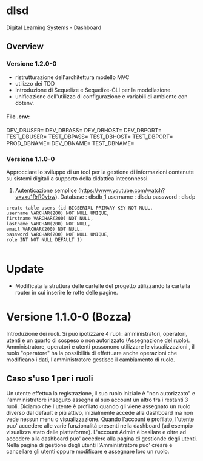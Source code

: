 # dlsd
Digital Learning Systems - Dashboard
## Overview
### Versione 1.2.0-0
* ristrutturazione dell'architettura modello MVC
* utilizzo dei TDD
* Introduzione di Sequelize e Sequelize-CLI per la modellazione.
* unificazione dell'utilizzo di configurazione e variabili di ambiente con dotenv. 

#### File .env:
DEV_DBUSER=
DEV_DBPASS=
DEV_DBHOST=
DEV_DBPORT=
TEST_DBUSER=
TEST_DBPASS=
TEST_DBHOST=
TEST_DBPORT=
PROD_DBNAME=
DEV_DBNAME=
TEST_DBNAME=

### Versione 1.1.0-0
Approcciare lo sviluppo di un tool per la gestione di informazioni contenute su sistemi digitali a supporto della didattica inteconnessi.
1. Autenticazione semplice (https://www.youtube.com/watch?v=vxu1RrR0vbw).
Database : dlsdb_1
username : dlsdu
password : dlsdp

```
create table users (id BIGSERIAL PRIMARY KEY NOT NULL, 
username VARCHAR(200) NOT NULL UNIQUE,
firstname VARCHAR(200) NOT NULL,
lastname VARCHAR(200) NOT NULL,
email VARCHAR(200) NOT NULL,
password VARCHAR(200) NOT NULL UNIQUE,
role INT NOT NULL DEFAULT 1)


```
# Update
- Modificata la struttura delle cartelle del progetto utilizzando la cartella router in cui inserire le rotte delle pagine.  
# Versione 1.1.0-0 (Bozza)
Introduzione dei ruoli. Si può ipotizzare 4 ruoli: amministratori, operatori, utenti e un quarto di sospeso o non autorizzato (Assegnazione del ruolo). Amministratore, operatori e utenti possonono utilizzare le visualizzazioni , il ruolo "operatore" ha la possibilità di effettuare anche operazioni che modificano i dati, l'amministratore gestisce il cambiamento di ruolo.
## Caso s'uso 1 per i ruoli
Un utente effettua la registrazione, il suo ruolo iniziale è "non autorizzato" e l'amministratore inseguito
assegna al suo account un altro fra i restanti 3 ruoli. Diciamo che l'utente è profilato quando gli viene assegnato un ruolo diverso dal default e più attivo, inizialmente accede alla dashboard ma non vede nessun menu o visualizzazione. Quando l'account è profilato, l'utente puo' accedere alle varie funzionalità presenti nella dashboard (ad esempio visualizza stato delle piattaforme).
L'account Admin è basilare e oltre ad accedere alla dashboard puo' accedere alla pagina di gestionde degli utenti. Nella pagina di gestione degli utenti l'Amministratore puo' creare e cancellare gli utenti oppure modificare e assegnare loro un ruolo.
  